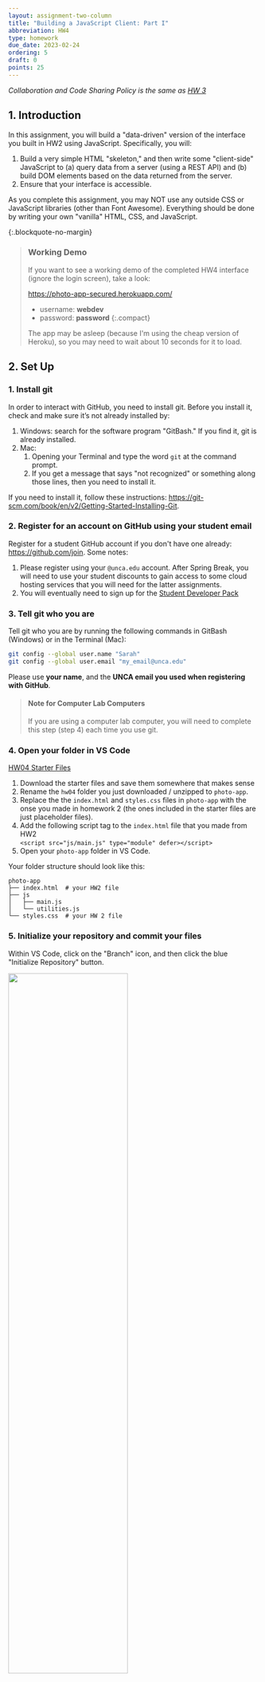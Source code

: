 ```yaml
---
layout: assignment-two-column
title: "Building a JavaScript Client: Part I"
abbreviation: HW4
type: homework
due_date: 2023-02-24
ordering: 5
draft: 0
points: 25
---
```


<style>
    table.rubric th:first-child, 
    table.rubric td:first-child {
        width: 70px !important;
        min-width: 70px !important;
    } 
    table.rubric th:nth-child(4), 
    table.rubric td:nth-child(4) {
        width: 90px !important;
        min-width: 90px !important;
    }

    .fa-heart, .fa-bookmark {
        margin-left: 8px;
    }

    figure {
        margin: 10px;
    }
    figcaption {
        padding-top: 85px;
        margin-top: -70px;
        font-family: 'Montserrat', sans-serif;
        font-weight: 600;
        color: #003da5;
        font-size: 1.1em;
    }
    .compact li {
        margin-bottom: 4px;
        line-height: 1.5em;
    }

    blockquote.updates {
        background-color: #d4edda;
        border: solid 1px #c3e6cb;
    }
    blockquote.updates h2, 
    blockquote.updates p, 
    blockquote.updates li, 
    blockquote.updates a {
        color: #155724;
    }
    blockquote.updates h2 {
        border-bottom: solid 1px #155724;
    }
    blockquote.updates a:hover {
        background-color: transparent;
    }
</style>

*Collaboration and Code Sharing Policy is the same as [HW 3](hw03)*


## 1. Introduction
In this assignment, you will build a "data-driven" version of the interface you built in HW2 using JavaScript. Specifically, you will:

1. Build a very simple HTML "skeleton," and then write some "client-side" JavaScript to (a) query data from a server (using a REST API) and (b) build DOM elements based on the data returned from the server. 
1. Ensure that your interface is accessible.

As you complete this assignment, you may NOT use any outside CSS or JavaScript libraries (other than Font Awesome). Everything should be done by writing your own "vanilla" HTML, CSS, and JavaScript.

{:.blockquote-no-margin}
> ### Working Demo
> If you want to see a working demo of the completed HW4 interface (ignore the login screen), take a look: 
> 
> <a href="https://photo-app-secured.herokuapp.com/" target="_blank">https://photo-app-secured.herokuapp.com/</a> 
> * username: **webdev**
> * password: **password** 
> {:.compact}
>
> The app may be asleep (because I'm using the cheap version of Heroku), so you may need to wait about 10 seconds for it to load.


## 2. Set Up

### 1. Install git
In order to interact with GitHub, you need to install git. Before you install it, check and make sure it’s not already installed by:

1. Windows: search for the software program "GitBash." If you find it, git is already installed. 
2. Mac:
    1. Opening your Terminal and type the word `git` at the command prompt. 
    2. If you get a message that says "not recognized" or something along those lines, then you need to install it.

If you need to install it, follow these instructions:   <a href="https://git-scm.com/book/en/v2/Getting-Started-Installing-Git" target="_blank">https://git-scm.com/book/en/v2/Getting-Started-Installing-Git</a>.

### 2. Register for an account on GitHub using your student email
Register for a student GitHub account if you don't have one already: <a href="https://github.com/" target="_blank">https://github.com/join</a>. Some notes:

1. Please register using your `@unca.edu` account. After Spring Break, you will need to use your student discounts to gain access to some cloud hosting services that you will need for the latter assignments.
2. You will eventually need to sign up for the <a href="https://education.github.com/pack" target="_blank">Student Developer Pack</a>

### 3. Tell git who you are
Tell git who you are by running the following commands in GitBash (Windows) or in the Terminal (Mac):

```bash
git config --global user.name "Sarah"
git config --global user.email "my_email@unca.edu"
```

Please use **your name**, and the **UNCA email you used when registering with GitHub**.

> #### Note for Computer Lab Computers
> If you are using a computer lab computer, you will need to complete this step (step 4) each time you use git.

### 4. Open your folder in VS Code

<a href="/spring2023/course-files/homework/hw04.zip" class="nu-button">HW04 Starter Files <i class="fas fa-download"></i></a>

1. Download the starter files and save them somewhere that makes sense
2. Rename the `hw04` folder you just downloaded / unzipped to `photo-app`.
1. Replace the the `index.html` and `styles.css` files in `photo-app` with the onse you made in homework 2 (the ones included in the starter files are just placeholder files).
1. Add the following script tag to the `index.html` file that you made from HW2<br>
`<script src="js/main.js" type="module" defer></script>`
1. Open your `photo-app` folder in VS Code.

Your folder structure should look like this:
```shell
photo-app
├── index.html  # your HW2 file
├── js
│   ├── main.js
│   └── utilities.js
└── styles.css  # your HW 2 file
```

### 5. Initialize your repository and commit your files
Within VS Code, click on the "Branch" icon, and then click the blue "Initialize Repository" button.

<img class="screenshot" style="width:60%;min-width:400px;" src="/spring2023/assets/images/homework/hw05/github/step1.png" />

Add a message to the message text box (e.g., "My first commit"), and then click the blue "Commit" button.

<img class="screenshot" style="width:60%;min-width:400px;" src="/spring2023/assets/images/homework/hw05/github/step2.png" />

### 6. Create a remote branch and send your files to GitHub
After you've committed your changes, you will publish your branch by clicking the "Publish Branch" button.

<img class="screenshot" style="width:60%;min-width:400px;" src="/spring2023/assets/images/homework/hw05/github/step3.png" />

Then, make sure you ask for a **public** repo.

<img class="screenshot" style="width:60%;min-width:400px;" src="/spring2023/assets/images/homework/hw05/github/step4.png" />

You may be prompted multiple times to give VS Code permissions to interact with GitHub (and vice versa). Please grant permissions. When you're done, you may see a confirmation screen that suggests that you view your files on GitHub. Click the blue "Open on GitHub" button.

<img class="screenshot" style="width:60%;min-width:400px;" src="/spring2023/assets/images/homework/hw05/github/step5.png" />

### 7. Configure GitHub Pages
Navigate to your repository and configure GitHub Pages by:
1. Clicking the settings icon (upper right)
2. Clicking on the Pages link (left menu, scroll down halfway) 
3. Clicking the "None" button below the "Branch" subheading.
4. Selecting either the "master" or "main" branch (depending on how your git was configured).
5. Clicking the "Save" button.

<img class="screenshot" style="width:100%;min-width:400px;" src="/spring2023/assets/images/homework/hw05/github/step6.png" />


When you're done, wait about 5 minutes and then refresh the page. You should be given a link to your GitHub pages, which you will be able to preview in your browser. Bookmark the page for your convenience.

<img class="screenshot" style="width:60%;min-width:400px;" src="/spring2023/assets/images/homework/hw05/github/step7.png" />


## 3. Your Tasks


Please complete the tasks listed below. You're more than welcome to add more CSS & JS files as needed (though this is not necessary).


{:#init}
### 1. Page Initialization Tasks (10 Points)
The functionality in this section must be invoked when the page first loads (so that the user sees each of these panels right away).

<table class="rubric">
    <thead>
        <tr>
            <th>Points</th>
            <th>Task</th>
            <th>Description</th>
            <th>Figure</th>
        </tr>
    </thead>
    <tbody>
        <tr>
            <td>1pt</td>
            <td>Right Panel: User Profile
            </td>
            <td>
                Inside of the right panel at the top, render an HTML representation of the current user's profile using data from the <code class="highlighter-rouge">/api/profile</code> endpoint.
            </td>
            <td><a href="#fig1">Figure 1</a></td>
        </tr>
        <tr>
            <td>2pts</td>
            <td>Right Panel: Suggested Accounts</td>
            <td>
                Inside of the right panel (underneath the user profile), render an HTML representation of suggested user accounts using data from the <code class="highlighter-rouge">/api/suggestions</code> endpoint.
            </td>
            <td><a href="#fig2">Figure 2</a></td>
        </tr>
        <tr>
            <td>2pts</td>
            <td>Stories Panel</td>
            <td>
                Render an HTML representation of stories from the user's network using data from the <code class="highlighter-rouge">/api/stories</code> endpoint.
            </td>
            <td><a href="#fig3">Figure 3</a></td>
        </tr>
        <tr>
            <td>5pts</td>
            <td>Posts Panel</td>
            <td>
                Underneath the stories panel, renter an HTML representation of the first 10 posts from the user's network using data from the <code class="highlighter-rouge">/api/posts</code> endpoint. Please ensure that the following rules are honored:
                <ul>
                    <li>
                        If there is more than one comment associated with the post, display a “view all n comments” button (replace n by the actual number of comments) and only show the most recent comment. Otherwise, display a single comment below the title of the post (if one exists).
                    </li>
                    <li>
                        If the current user has already liked the post, the heart icon should be red <i style="color: #cf0c0c" class="fas fa-heart"></i>. Otherwise it should be hollow <i class="far fa-heart"></i>. You can check if the current user has liked the post by checking the post's<code class="highlighter-rouge">current_user_like_id</code> data field. If the post has been liked by the current user, then this data field exists. Otherwise, the field is undefined. 
                    </li>
                    <li>
                        If the current user has already bookmarked the post, the bookmark icon should be black <i class="fas fa-bookmark"></i>. Otherwise it should be hollow <i class="far fa-bookmark"></i>. You can check if the current user has bookmarked the post by checking the post's<code class="highlighter-rouge">current_user_bookmark_id</code> data field. If the post has been bookmarked by the current user, then this data field exists. Otherwise, then the field is undefined. 
                    </li>
                </ul>
            </td>
            <td><a href="#fig4">Figure 4</a></td>
        </tr>
    </tbody>
</table>

Note that the content from each box should be generated from the API data (no hard-coding).

<figure>
    <figcaption id="fig1">Figure 1: User Profile</figcaption>
    <img class="screenshot" alt="screen shot of the stories panel" style="width:30%;" src="/spring2023/assets/images/homework/hw05/a.png"/>
</figure>

<figure>
    <figcaption id="fig2">Figure 2: Suggestions</figcaption>
    <img class="screenshot" alt="screen shot of the stories panel" style="width:30%;" src="/spring2023/assets/images/homework/hw05/b.png"/>
</figure>

<figure>
    <figcaption id="fig3">Figure 3: Stories</figcaption>
    <img class="screenshot" alt="screen shot of the stories panel" style="width:75%;" src="/spring2023/assets/images/homework/hw05/c.png"/>
</figure>

<figure>
    <figcaption id="fig4">Figure 4: Post</figcaption>
    <img class="screenshot" alt="screen shot of the post panel" style="width:75%;" src="/spring2023/assets/images/homework/hw05/d.png"/>
</figure>


{:#post-detail}
### 2. Post Detail Modal (5 Points)
Next, you will make a modal window that displays a more detailed representation of the post.

<table class="rubric">
    <thead>
        <tr>
            <th>Points</th>
            <th>Task</th>
            <th>Description</th>
        </tr>
    </thead>
    <tbody>
        <tr>
            <td>2pts</td>
            <td>
                "View all X comments" Button Click
            </td>
            <td>
                <ul class="compact">
                    <li>Modal box opens</li>
                    <li>Close button in top, right-hand corner</li>
                    <li>The rest of the page is blocked behind a panel so that you can't interact with the rest of the page</li>
                </ul>
            </td>
        </tr>
        <tr>
            <td>2pts</td>
            <td>
                Modal Body
            </td>
            <td>
                <ul class="compact">
                    <li>
                        The featured image is displayed on the left (as pictured)
                    </li>
                    <li>All of the comments are displayed on the right (as pictured)</li>
                    <li>The comment box scrolls while the picture stays anchored
                    <ul>
                        <li>Hint: give the comments container a fixed height and set the `overflow-y` style property to `auto`</li>
                    </ul>
                    </li>
                </ul>
            </td>
        </tr>
        <tr>
            <td>1pt</td>
            <td>
                Close Button Click
            </td>
            <td>
                <ul class="compact">
                    <li>
                        Clicking the close button will close the modal window
                    </li>
                </ul>
            </td>
        </tr>
    </tbody>
</table>


<figure>
    <figcaption id="fig5">Figure 5: Post Detail in Modal Box</figcaption>
    <p>Note: in this example, the picture changes because of the way that picsum.photos works. Just ignore that for now.</p>
    <img class="screenshot frame" alt="screen shot of the post panel" style="width:75%;" src="/spring2023/assets/images/homework/hw05/post-detail.gif"/>
</figure>



{:#accessibility}
### 3. Accessibility Features (4 points)
Accessibility can be tricky when you're relying on the fetch API, because a screen reader doesn't always know that content has changed on the page. In addition, you don't want to be over-reliant on the mouse. Please take a look at the [Accessibility Resources](/spring2023/accessibility-reference/), and specifically the resources pertaining to aria roles and attributes.

<table class="rubric">
    <thead>
        <tr>
            <th>Points</th>
            <th>Task</th>
            <th>Description</th>
        </tr>
    </thead>
    <tbody>
        <tr>
            <td>2pts</td>
            <td>
                Keyboard Navigation
            </td>
            <td>
                <ul class="compact">
                    <li>Ensure that all of the buttons are tabbable</li>
                    <li>Hint: if you use the HTML <code class="highlighter-rouge">&lt;button&gt;&lt;/button&gt;</code> element for all of your buttons, you get this functionality for free.
                    </li>
                </ul>
            </td>
        </tr>

        <tr>
            <td>2pts</td>
            <td>
                Modal Box (Post Detail)
            </td>
            <td>
                Please ensure that the following accessibility features have been implemented. See <a href="https://humanwhocodes.com/blog/2013/02/12/making-an-accessible-dialog-box/" target="_blank">this online resource</a>
                <ul class="compact">
                    <li>When the modal opens, the close control should have the focus.</li>
                    <li>When the modal closes, the "View all X comments" button that triggered the modal to open should have the focus.</li>
                    <li>When the modal is visible / hidden, ensure that the <code>aria-hidden</code> attribute reflects the state of the modal.</li>
                    <li>Ensure that the modal has the appropriate role set (<code>role="dialog"</code>)</li>
                    <li>Extra credit (2 points): When the user tabs from within the modal, ensure that the focus does not leave the modal.</li>
                    <li>Extra credit (2 points): make the "Escape" key close the modal (in addition to the close button), and make sure the focus still returns to the "View all X comments" button.</li>
                </ul>
            </td>
        </tr>
    </tbody>
</table>

{:#github-commit}
### 4. Commit Everything to GitHub (2 points)
When you're done, please commit and push everything to GitHub.

## 4. What to Turn In
Please review the requirements above and ensure you have met them. Specifically:

{:.medium}
| Points | Category |
|--|--|
| [10 points](#init)  | Page initialization |
| [5 points](#post-detail) | post detail modal |
| [4 points](#accessibility) | Accessibility features |
| [2 points](#github-commit) | Successfully Deployed to GitHub + GitHub Pages |
| 4 points  | Composition and CSS (the UI looks like the screenshots provided) |


### Moodle Submission
When you're done, please submit the following to the Moodle:

{:.checkbox-list}
* A link to your GitHub Repository
* A link to your GitHub Pages
* The name of your partner (if applicable)
* Whether you completed any of the extra credit (so that I can look for it)